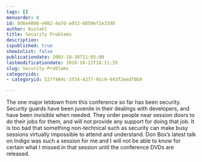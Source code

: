 ```yaml
---
tags: []
menuorder: 0
id: 0d6e40b6-e082-4a7d-a952-8850ef1e33d8
author: bsstahl
title: Security Problems
description: 
ispublished: true
showinlist: false
publicationdate: 2003-10-30T11:05:00
lastmodificationdate: 2010-10-22T18:11:35
slug: Security-Problems
categoryids:
- categoryid: 527f404c-3f34-4377-91c9-443f2eedf0b9

---
```

The one major letdown from this conference so far has been security. Security guards have been juvenile in their dealings with developers, and have been invisible when needed. They order people near session doors to do their jobs for them, and will not provide any support for doing that job. It is too bad that something non-technical such as security can make busy sessions virtually impossible to attend and understand. Don Box’s latest talk on Indigo was such a session for me and I will not be able to know for certain what I missed in that session until the conference DVDs are released. 
